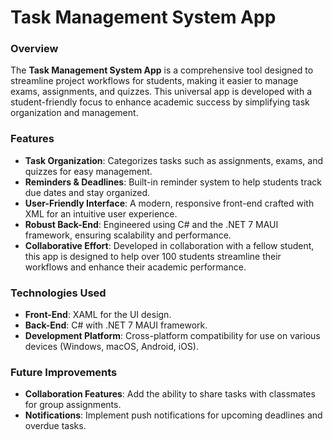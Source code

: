 # Task Management System App

### Overview
The **Task Management System App** is a comprehensive tool designed to streamline project workflows for students, making it easier to manage exams, assignments, and quizzes. This universal app is developed with a student-friendly focus to enhance academic success by simplifying task organization and management.

### Features
- **Task Organization**: Categorizes tasks such as assignments, exams, and quizzes for easy management.
- **Reminders & Deadlines**: Built-in reminder system to help students track due dates and stay organized.
- **User-Friendly Interface**: A modern, responsive front-end crafted with XML for an intuitive user experience.
- **Robust Back-End**: Engineered using C# and the .NET 7 MAUI framework, ensuring scalability and performance.
- **Collaborative Effort**: Developed in collaboration with a fellow student, this app is designed to help over 100 students streamline their workflows and enhance their academic performance.

### Technologies Used
- **Front-End**: XAML for the UI design.
- **Back-End**: C# with .NET 7 MAUI framework.
- **Development Platform**: Cross-platform compatibility for use on various devices (Windows, macOS, Android, iOS).

### Future Improvements
- **Collaboration Features**: Add the ability to share tasks with classmates for group assignments.
- **Notifications**: Implement push notifications for upcoming deadlines and overdue tasks.
